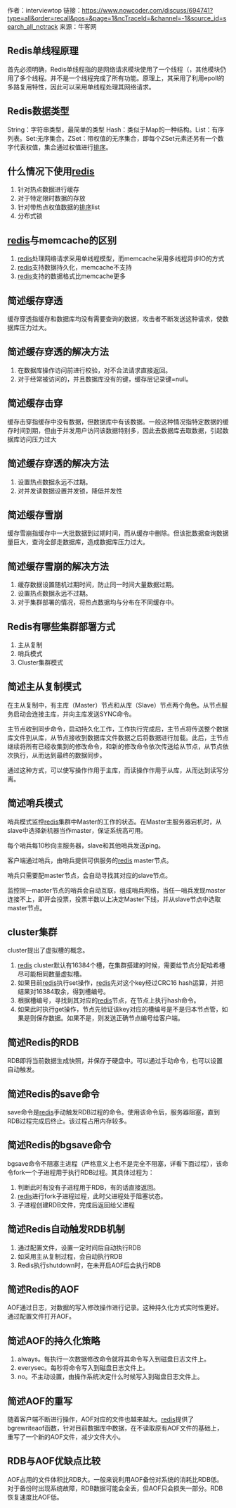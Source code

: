 作者：interviewtop
链接：https://www.nowcoder.com/discuss/694741?type=all&order=recall&pos=&page=1&ncTraceId=&channel=-1&source_id=search_all_nctrack
来源：牛客网



## Redis单线程原理 

 首先必须明确，Redis单线程指的是网络请求模块使用了一个线程（，其他模块仍用了多个线程。并不是一个线程完成了所有功能。原理上，其采用了利用epoll的多路复用特性，因此可以采用单线程处理其网络请求。 

##  Redis数据类型 

 String：字符串类型，最简单的类型 Hash：类似于Map的一种结构。List：有序列表。Set:无序集合。ZSet：带权值的无序集合，即每个ZSet元素还另有一个数字代表权值，集合通过权值进行[排序]()。 

##  什么情况下使用[redis]() 

1.  针对热点数据进行缓存 
2.  对于特定限时数据的存放 
3.  针对带热点权值数据的[排序]()list 
4.  分布式锁 

##  [redis]()与memcache的区别 

1.  [redis]()处理网络请求采用单线程模型，而memcache采用多线程异步IO的方式 
2.  [redis]()支持数据持久化，memcache不支持 
3.  [redis]()支持的数据格式比memcache更多 

##  简述缓存穿透 

 缓存穿透指缓存和数据库均没有需要查询的数据，攻击者不断发送这种请求，使数据库压力过大。 

##  简述缓存穿透的解决方法 

1.  在数据库操作访问前进行校验，对不合法请求直接返回。 
2.  对于经常被访问的，并且数据库没有的键，缓存层记录键=null。 

##  简述缓存击穿 

 缓存击穿指缓存中没有数据，但数据库中有该数据。一般这种情况指特定数据的缓存时间到期，但由于并发用户访问该数据特别多，因此去数据库去取数据，引起数据库访问压力过大 

##  简述缓存穿透的解决方法 

1.  设置热点数据永远不过期。 
2.  对并发读数据设置并发锁，降低并发性 

##  简述缓存雪崩 

 缓存雪崩指缓存中一大批数据到过期时间，而从缓存中删除。但该批数据查询数据量巨大，查询全部走数据库，造成数据库压力过大。 

##  简述缓存雪崩的解决方法 

1.  缓存数据设置随机过期时间，防止同一时间大量数据过期。 
2.  设置热点数据永远不过期。 
3.  对于集群部署的情况，将热点数据均与分布在不同缓存中。 

##  Redis有哪些集群部署方式 

1.  主从复制 
2.  哨兵模式 
3.  Cluster集群模式 

##  简述主从复制模式 

 在主从复制中，有主库（Master）节点和从库（Slave）节点两个角色。从节点服务启动会连接主库，并向主库发送SYNC命令。 

 主节点收到同步命令，启动持久化工作，工作执行完成后，主节点将传送整个数据库文件到从库，从节点接收到数据库文件数据之后将数据进行加载。此后，主节点继续将所有已经收集到的修改命令，和新的修改命令依次传送给从节点，从节点依次执行，从而达到最终的数据同步。 

 通过这种方式，可以使写操作作用于主库，而读操作作用于从库，从而达到读写分离。 

##  简述哨兵模式 

 哨兵模式监控[redis]()集群中Master的工作的状态。在Master主服务器宕机时，从slave中选择新机器当作master，保证系统高可用。 

 每个哨兵每10秒向主服务器，slave和其他哨兵发送ping。 

 客户端通过哨兵，由哨兵提供可供服务的[redis]() master节点。 

 哨兵只需要配master节点，会自动寻找其对应的slave节点。 

 监控同一master节点的哨兵会自动互联，组成哨兵网络，当任一哨兵发现master连接不上，即开会投票，投票半数以上决定Master下线，并从slave节点中选取master节点。 

##  cluster集群 

 cluster提出了虚拟槽的概念。 

1.  [redis]() cluster默认有16384个槽，在集群搭建的时候，需要给节点分配哈希槽尽可能相同数量虚拟槽。 
2.  如果目前[redis]()执行set操作，[redis]()先对这个key经过CRC16 hash运算，并把结果对16384取余，得到槽编号。 
3.  根据槽编号，寻找到其对应的[redis]()节点，在节点上执行hash命令。 
4.  如果此时执行get操作，节点先验证该key对应的槽编号是不是归本节点管，如果是则保存数据。如果不是，则发送正确节点编号给客户端。 

##  简述Redis的RDB 

 RDB即将当前数据生成快照，并保存于硬盘中。可以通过手动命令，也可以设置自动触发。 

##  简述Redis的save命令 

 save命令是[redis]()手动触发RDB过程的命令。使用该命令后，服务器阻塞，直到RDB过程完成后终止。该过程占用内存较多。 

##  简述Redis的bgsave命令 

 bgsave命令不阻塞主进程（严格意义上也不是完全不阻塞，详看下面过程），该命令fork一个子进程用于执行RDB过程。其具体过程为： 

1.  判断此时有没有子进程用于RDB，有的话直接返回。 
2.  [redis]()进行fork子进程过程，此时父进程处于阻塞状态。 
3.  子进程创建RDB文件，完成后返回给父进程 

##  简述Redis自动触发RDB机制 

1.  通过配置文件，设置一定时间后自动执行RDB 
2.  如采用主从复制过程，会自动执行RDB 
3.  Redis执行shutdown时，在未开启AOF后会执行RDB 

##  简述Redis的AOF 

 AOF通过日志，对数据的写入修改操作进行记录。这种持久化方式实时性更好。通过配置文件打开AOF。 

##  简述AOF的持久化策略 

1.  always。每执行一次数据修改命令就将其命令写入到磁盘日志文件上。 
2.  everysec。每秒将命令写入到磁盘日志文件上。 
3.  no。不主动设置，由操作系统决定什么时候写入到磁盘日志文件上。 

##  简述AOF的重写 

 随着客户端不断进行操作，AOF对应的文件也越来越大。[redis]()提供了bgrewriteaof函数，针对目前数据库中数据，在不读取原有AOF文件的基础上，重写了一个新的AOF文件，减少文件大小。 

##  RDB与AOF优缺点比较 

 AOF占用的文件体积比RDB大。一般来说利用AOF备份对系统的消耗比RDB低。对于备份时出现系统故障，RDB数据可能会全丢，但AOF只会损失一部分。RDB恢复速度比AOF低。